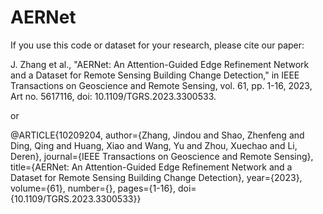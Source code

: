 # AERNet

If you use this code or dataset for your research, please cite our paper:

J. Zhang et al., "AERNet: An Attention-Guided Edge Refinement Network and a Dataset for Remote Sensing Building Change Detection," in IEEE Transactions on Geoscience and Remote Sensing, vol. 61, pp. 1-16, 2023, Art no. 5617116, doi: 10.1109/TGRS.2023.3300533.

or

@ARTICLE{10209204,
author={Zhang, Jindou and Shao, Zhenfeng and Ding, Qing and Huang, Xiao and Wang, Yu and Zhou, Xuechao and Li, Deren},
journal={IEEE Transactions on Geoscience and Remote Sensing}, 
title={AERNet: An Attention-Guided Edge Refinement Network and a Dataset for Remote Sensing Building Change Detection}, 
year={2023},
volume={61},
number={},
pages={1-16},
doi={10.1109/TGRS.2023.3300533}}
